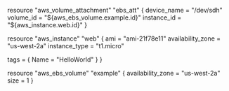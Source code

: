resource "aws_volume_attachment" "ebs_att" {
  device_name = "/dev/sdh"
  volume_id   = "${aws_ebs_volume.example.id}"
  instance_id = "${aws_instance.web.id}"
}

resource "aws_instance" "web" {
  ami               = "ami-21f78e11"
  availability_zone = "us-west-2a"
  instance_type     = "t1.micro"

  tags = {
    Name = "HelloWorld"
  }
}

resource "aws_ebs_volume" "example" {
  availability_zone = "us-west-2a"
  size              = 1
}
